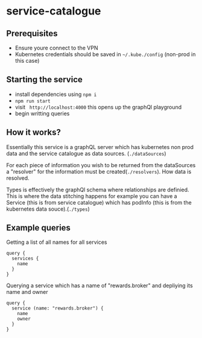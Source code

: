 # service-catalogue

## Prerequisites
- Ensure youre connect to the VPN
- Kubernetes credentials should be saved in `~/.kube./config` (non-prod in this case)

## Starting the service
- install dependencies using `npm i`
- `npm run start`
- visit ` http://localhost:4000` this opens up the graphQl playground
- begin writting queries 

## How it works?
Essentially this service is a graphQL server which has kubernetes non prod data and the service catalogue as data sources. (`./dataSources`)

For each piece of information you wish to be returned from the dataSources a "resolver" for the information must be created(`./resolvers`). How data is resolved.

Types is effectively the graphQl schema where relationships are definied. This is where the data stitching happens for example you can have a Service (this is from service catalogue) which has podInfo (this is from the kubernetes data souce).(`./types`)

## Example queries
Getting a list of all names for all services
```
query {
  services {
    name
  }
}
```

Querying a service which has a name of "rewards.broker" and depliying its name and owner
```
query {
  service (name: "rewards.broker") {
    name
    owner
  }
}
```
